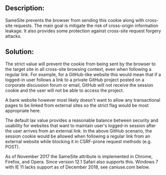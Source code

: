 ## Description:
SameSite prevents the browser from sending this cookie along with cross-site requests. 
The main goal is mitigate the risk of cross-origin information leakage. It also provides some 
protection against cross-site request forgery attacks.


## Solution:
The strict value will prevent the cookie from being sent by the browser to the target site in all 
cross-site browsing context, even when following a regular link. For example, for a GitHub-like website this would mean that if a logged-in user follows a link to a private GitHub project posted on a corporate discussion forum or email, GitHub will not receive the session cookie and the user will not be able to access the project.

A bank website however most likely doesn't want to allow any transactional pages to be linked from external sites so the strict flag would be most appropriate here.

The default lax value provides a reasonable balance between security and usability for websites that want to maintain user's logged-in session after the user arrives from an external link. In the above GitHub scenario, the session cookie would be allowed when following a regular link from an external website while blocking it in  CSRF-prone request methods (e.g. POST).

As of November 2017 the SameSite attribute is implemented in Chrome, Firefox, and Opera. 
Since version 12.1 Safari also supports this. Windows 7 with IE 11 lacks support as of December 2018, 
see caniuse.com below.
